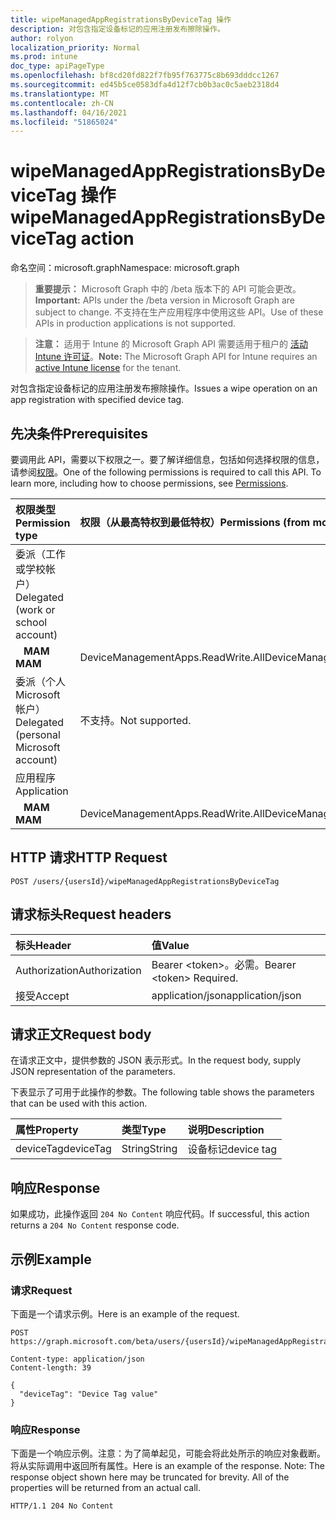```yaml
---
title: wipeManagedAppRegistrationsByDeviceTag 操作
description: 对包含指定设备标记的应用注册发布擦除操作。
author: rolyon
localization_priority: Normal
ms.prod: intune
doc_type: apiPageType
ms.openlocfilehash: bf8cd20fd822f7fb95f763775c8b693dddcc1267
ms.sourcegitcommit: ed45b5ce0583dfa4d12f7cb0b3ac0c5aeb2318d4
ms.translationtype: MT
ms.contentlocale: zh-CN
ms.lasthandoff: 04/16/2021
ms.locfileid: "51865024"
---
```

# <a name="wipemanagedappregistrationsbydevicetag-action"></a><span data-ttu-id="8453c-103">wipeManagedAppRegistrationsByDeviceTag 操作</span><span class="sxs-lookup"><span data-stu-id="8453c-103">wipeManagedAppRegistrationsByDeviceTag action</span></span>

<span data-ttu-id="8453c-104">命名空间：microsoft.graph</span><span class="sxs-lookup"><span data-stu-id="8453c-104">Namespace: microsoft.graph</span></span>

> <span data-ttu-id="8453c-105">**重要提示：** Microsoft Graph 中的 /beta 版本下的 API 可能会更改。</span><span class="sxs-lookup"><span data-stu-id="8453c-105">**Important:** APIs under the /beta version in Microsoft Graph are subject to change.</span></span> <span data-ttu-id="8453c-106">不支持在生产应用程序中使用这些 API。</span><span class="sxs-lookup"><span data-stu-id="8453c-106">Use of these APIs in production applications is not supported.</span></span>

> <span data-ttu-id="8453c-107">**注意：** 适用于 Intune 的 Microsoft Graph API 需要适用于租户的 [活动 Intune 许可证](https://go.microsoft.com/fwlink/?linkid=839381)。</span><span class="sxs-lookup"><span data-stu-id="8453c-107">**Note:** The Microsoft Graph API for Intune requires an [active Intune license](https://go.microsoft.com/fwlink/?linkid=839381) for the tenant.</span></span>

<span data-ttu-id="8453c-108">对包含指定设备标记的应用注册发布擦除操作。</span><span class="sxs-lookup"><span data-stu-id="8453c-108">Issues a wipe operation on an app registration with specified device tag.</span></span>

## <a name="prerequisites"></a><span data-ttu-id="8453c-109">先决条件</span><span class="sxs-lookup"><span data-stu-id="8453c-109">Prerequisites</span></span>

<span data-ttu-id="8453c-p102">要调用此 API，需要以下权限之一。要了解详细信息，包括如何选择权限的信息，请参阅[权限](/graph/permissions-reference)。</span><span class="sxs-lookup"><span data-stu-id="8453c-p102">One of the following permissions is required to call this API. To learn more, including how to choose permissions, see [Permissions](/graph/permissions-reference).</span></span>

|<span data-ttu-id="8453c-112">权限类型</span><span class="sxs-lookup"><span data-stu-id="8453c-112">Permission type</span></span>|<span data-ttu-id="8453c-113">权限（从最高特权到最低特权）</span><span class="sxs-lookup"><span data-stu-id="8453c-113">Permissions (from most to least privileged)</span></span>|
|:---|:---|
|<span data-ttu-id="8453c-114">委派（工作或学校帐户）</span><span class="sxs-lookup"><span data-stu-id="8453c-114">Delegated (work or school account)</span></span>||
| <span data-ttu-id="8453c-115">&nbsp;&nbsp; **MAM**</span><span class="sxs-lookup"><span data-stu-id="8453c-115">&nbsp; &nbsp; **MAM**</span></span> | <span data-ttu-id="8453c-116">DeviceManagementApps.ReadWrite.All</span><span class="sxs-lookup"><span data-stu-id="8453c-116">DeviceManagementApps.ReadWrite.All</span></span>|
|<span data-ttu-id="8453c-117">委派（个人 Microsoft 帐户）</span><span class="sxs-lookup"><span data-stu-id="8453c-117">Delegated (personal Microsoft account)</span></span>|<span data-ttu-id="8453c-118">不支持。</span><span class="sxs-lookup"><span data-stu-id="8453c-118">Not supported.</span></span>|
|<span data-ttu-id="8453c-119">应用程序</span><span class="sxs-lookup"><span data-stu-id="8453c-119">Application</span></span>||
| <span data-ttu-id="8453c-120">&nbsp;&nbsp; **MAM**</span><span class="sxs-lookup"><span data-stu-id="8453c-120">&nbsp; &nbsp; **MAM**</span></span> | <span data-ttu-id="8453c-121">DeviceManagementApps.ReadWrite.All</span><span class="sxs-lookup"><span data-stu-id="8453c-121">DeviceManagementApps.ReadWrite.All</span></span>|

## <a name="http-request"></a><span data-ttu-id="8453c-122">HTTP 请求</span><span class="sxs-lookup"><span data-stu-id="8453c-122">HTTP Request</span></span>

<!-- {
  "blockType": "ignored"
}
-->
``` http
POST /users/{usersId}/wipeManagedAppRegistrationsByDeviceTag
```

## <a name="request-headers"></a><span data-ttu-id="8453c-123">请求标头</span><span class="sxs-lookup"><span data-stu-id="8453c-123">Request headers</span></span>

|<span data-ttu-id="8453c-124">标头</span><span class="sxs-lookup"><span data-stu-id="8453c-124">Header</span></span>|<span data-ttu-id="8453c-125">值</span><span class="sxs-lookup"><span data-stu-id="8453c-125">Value</span></span>|
|:---|:---|
|<span data-ttu-id="8453c-126">Authorization</span><span class="sxs-lookup"><span data-stu-id="8453c-126">Authorization</span></span>|<span data-ttu-id="8453c-127">Bearer &lt;token&gt;。必需。</span><span class="sxs-lookup"><span data-stu-id="8453c-127">Bearer &lt;token&gt; Required.</span></span>|
|<span data-ttu-id="8453c-128">接受</span><span class="sxs-lookup"><span data-stu-id="8453c-128">Accept</span></span>|<span data-ttu-id="8453c-129">application/json</span><span class="sxs-lookup"><span data-stu-id="8453c-129">application/json</span></span>|

## <a name="request-body"></a><span data-ttu-id="8453c-130">请求正文</span><span class="sxs-lookup"><span data-stu-id="8453c-130">Request body</span></span>

<span data-ttu-id="8453c-131">在请求正文中，提供参数的 JSON 表示形式。</span><span class="sxs-lookup"><span data-stu-id="8453c-131">In the request body, supply JSON representation of the parameters.</span></span>

<span data-ttu-id="8453c-132">下表显示了可用于此操作的参数。</span><span class="sxs-lookup"><span data-stu-id="8453c-132">The following table shows the parameters that can be used with this action.</span></span>

|<span data-ttu-id="8453c-133">属性</span><span class="sxs-lookup"><span data-stu-id="8453c-133">Property</span></span>|<span data-ttu-id="8453c-134">类型</span><span class="sxs-lookup"><span data-stu-id="8453c-134">Type</span></span>|<span data-ttu-id="8453c-135">说明</span><span class="sxs-lookup"><span data-stu-id="8453c-135">Description</span></span>|
|:---|:---|:---|
|<span data-ttu-id="8453c-136">deviceTag</span><span class="sxs-lookup"><span data-stu-id="8453c-136">deviceTag</span></span>|<span data-ttu-id="8453c-137">String</span><span class="sxs-lookup"><span data-stu-id="8453c-137">String</span></span>|<span data-ttu-id="8453c-138">设备标记</span><span class="sxs-lookup"><span data-stu-id="8453c-138">device tag</span></span>|

## <a name="response"></a><span data-ttu-id="8453c-139">响应</span><span class="sxs-lookup"><span data-stu-id="8453c-139">Response</span></span>

<span data-ttu-id="8453c-140">如果成功，此操作返回 `204 No Content` 响应代码。</span><span class="sxs-lookup"><span data-stu-id="8453c-140">If successful, this action returns a `204 No Content` response code.</span></span>

## <a name="example"></a><span data-ttu-id="8453c-141">示例</span><span class="sxs-lookup"><span data-stu-id="8453c-141">Example</span></span>

### <a name="request"></a><span data-ttu-id="8453c-142">请求</span><span class="sxs-lookup"><span data-stu-id="8453c-142">Request</span></span>

<span data-ttu-id="8453c-143">下面是一个请求示例。</span><span class="sxs-lookup"><span data-stu-id="8453c-143">Here is an example of the request.</span></span>

``` http
POST https://graph.microsoft.com/beta/users/{usersId}/wipeManagedAppRegistrationsByDeviceTag

Content-type: application/json
Content-length: 39

{
  "deviceTag": "Device Tag value"
}
```

### <a name="response"></a><span data-ttu-id="8453c-144">响应</span><span class="sxs-lookup"><span data-stu-id="8453c-144">Response</span></span>

<span data-ttu-id="8453c-p103">下面是一个响应示例。注意：为了简单起见，可能会将此处所示的响应对象截断。将从实际调用中返回所有属性。</span><span class="sxs-lookup"><span data-stu-id="8453c-p103">Here is an example of the response. Note: The response object shown here may be truncated for brevity. All of the properties will be returned from an actual call.</span></span>

``` http
HTTP/1.1 204 No Content
```













